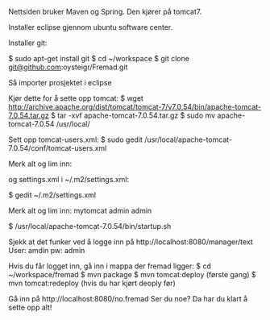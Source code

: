 Nettsiden bruker Maven og Spring.
Den kjører på tomcat7.

Installer eclipse gjennom ubuntu software center.

Installer git:

  $ sudo apt-get install git
  $ cd ~/workspace
  $ git clone git@github.com:oysteigr/Fremad.git
  
Så importer prosjektet i eclipse

Kjør dette for å sette opp tomcat:
  $ wget http://archive.apache.org/dist/tomcat/tomcat-7/v7.0.54/bin/apache-tomcat-7.0.54.tar.gz
  $ tar -xvf apache-tomcat-7.0.54.tar.gz
  $ sudo mv apache-tomcat-7.0.54 /usr/local/

Sett opp tomcat-users.xml:
  $ sudo gedit /usr/local/apache-tomcat-7.0.54/conf/tomcat-users.xml
  
Merk alt og lim inn:
<?xml version='1.0' encoding='utf-8'?>
<tomcat-users>
	<role rolename="manager-gui"/>
	<role rolename="manager-script"/>
	<role rolename="admin"/>
	<role rolename="manager"/>
	<user username="managerGui" password="gui" roles="manager-gui"/>
	<user username="manager" password="script" roles="manager-script"/>
	<user username="admin" password="admin" roles="admin,manager,manager-gui,manager-script"/>
</tomcat-users>

og settings.xml i ~/.m2/settings.xml:

  $ gedit ~/.m2/settings.xml
  
Merk alt og lim inn:
<settings>
	<servers>
	<server>
		<id>mytomcat</id>
		<username>admin</username>
		<password>admin</password>
	</server>
</servers>
</settings>

  $ /usr/local/apache-tomcat-7.0.54/bin/startup.sh

Sjekk at det funker ved å logge inn på http://localhost:8080/manager/text
User: amdin pw: admin

Hvis du får logget inn, gå inn i mappa der fremad ligger:
  $ cd ~/workspace/fremad
  $ mvn package
  $ mvn tomcat:deploy (første gang)
  $ mvn tomcat:redeploy (hvis du har kjørt deoply før)

Gå inn på http://localhost:8080/no.fremad
Ser du noe? Da har du klart å sette opp alt!
